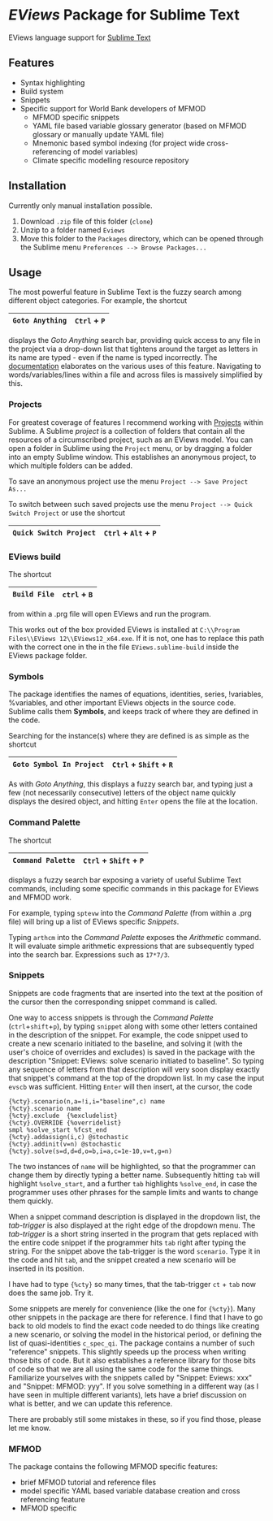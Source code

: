 # *EViews* Package for Sublime Text

EViews language support for [Sublime Text](http://www.sublimetext.com/)

## Features

- Syntax highlighting
- Build system
- Snippets
- Specific support for World Bank developers of MFMOD
	+ MFMOD specific snippets
	+ YAML file based variable glossary generator (based on MFMOD glossary or manually update YAML file)
	+ Mnemonic based symbol indexing (for project wide cross-referencing of model variables)
	+ Climate specific modelling resource repository

## Installation
Currently only manual installation possible.

1. Download `.zip` file of this folder (`clone`)
2. Unzip to a folder named `Eviews`
3. Move this folder to the `Packages` directory, which can be opened through the Sublime menu `Preferences --> Browse Packages...`


## Usage

The most powerful feature in Sublime Text is the fuzzy search among different object categories. For example, the shortcut

| `Goto Anything` | `Ctrl` + `P` |
| --- | --- |

displays the *Goto Anything* search bar, providing quick access to any file in the project via a drop-down list that tightens around the target as letters in its name are typed - even if the name is typed incorrectly. The [documentation](https://sublime-text-unofficial-documentation.readthedocs.io/en/latest/file_management/file_navigation.html#goto-anything) elaborates on the various uses of this feature. Navigating to words/variables/lines within a file and across files is massively simplified by this.


### Projects
For greatest coverage of features I recommend working with [Projects](https://sublime-text-unofficial-documentation.readthedocs.io/en/latest/file_management/projects.html) within Sublime. A Sublime *project* is a collection of folders that contain all the resources of a circumscribed project, such as an EViews model. You can open a folder in Sublime using the `Project` menu, or by dragging a folder into an empty Sublime window. This establishes an anonymous project, to which multiple folders can be added.

To save an anonymous project use the menu `Project --> Save Project As...`

To switch between such saved projects use the menu `Project --> Quick Switch Project` or use the shortcut 

| `Quick Switch Project` | `Ctrl` + `Alt` + `P` |
| --- | --- |

### EViews build
The shortcut

| `Build File` | `ctrl` + `B` |
| --- | --- |

from within a .prg file will open EViews and run the program.

This works out of the box provided EViews is installed at `C:\\Program Files\\EViews 12\\EViews12_x64.exe`. If it is not, one has to replace this path with the correct one in the in the file `EViews.sublime-build` inside the EViews package folder.

### Symbols

The package identifies the names of equations, identities, series, !variables, %variables, and other important EViews objects in the source code. Sublime calls them **Symbols**, and keeps track of where they are defined in the code.

Searching for the instance(s) where they are defined is as simple as the shortcut

| `Goto Symbol In Project` | `Ctrl` + `Shift` + `R` |
| --- | --- |

As with *Goto Anything*, this displays a fuzzy search bar, and typing just a few (not necessarily consecutive) letters of the object name quickly displays the desired object, and hitting `Enter` opens the file at the location.

### Command Palette
The shortcut

| `Command Palette` | `Ctrl` + `Shift` + `P` |
| --- | --- |

displays a fuzzy search bar exposing a variety of useful Sublime Text commands, including some specific commands in this package for EViews and MFMOD work.

For example, typing `sptevw` into the *Command Palette* (from within a .prg file) will bring up a list of EViews specific *Snippets*. 

Typing `arthcm` into the *Command Palette* exposes the *Arithmetic* command. It will evaluate simple arithmetic expressions that are subsequently typed into the search bar. Expressions such as `17*7/3`.

### Snippets

Snippets are code fragments that are inserted into the text at the position of the cursor then the corresponding snippet command is called. 

One way to access snippets is through the *Command Palette* (`ctrl`+`shift`+`p`), by typing `snippet` along with some other letters contained in the description of the snippet. For example, the code snippet used to create a new scenario initiated to the baseline, and solving it (with the user's choice of overrides and excludes) is saved in the package with the description "Snippet: EViews: solve scenario initiated to baseline". So typing any sequence of letters from that description will very soon display exactly that snippet's command at the top of the dropdown list. In my case the input `evscb` was sufficient. Hitting `Enter` will then insert, at the cursor, the code

	{%cty}.scenario(n,a=!i,i="baseline",c) name
	{%cty}.scenario name
	{%cty}.exclude  {%excludelist}
	{%cty}.OVERRIDE {%overridelist}
	smpl %solve_start %fcst_end
	{%cty}.addassign(i,c) @stochastic
	{%cty}.addinit(v=n) @stochastic
	{%cty}.solve(s=d,d=d,o=b,i=a,c=1e-10,v=t,g=n)

The two instances of `name` will be highlighted, so that the programmer can change them by directly typing a better name. Subsequently hitting `tab` will highlight `%solve_start`, and a further `tab` highlights `%solve_end`, in case the programmer uses other phrases for the sample limits and wants to change them quickly.

When a snippet command description is displayed in the dropdown list, the *tab-trigger* is also displayed at the right edge of the dropdown menu. The *tab-trigger* is a short string inserted in the program that gets replaced with the entire code snippet if the programmer hits `tab` right after typing the string. For the snippet above the tab-trigger is the word `scenario`. Type it in the code and hit `tab`, and the snippet created a new scenario will be inserted in its position.

I have had to type `{%cty}` so many times, that the tab-trigger `ct` + `tab` now does the same job. Try it.

Some snippets are merely for convenience (like the one for `{%cty}`). Many other snippets in the package are there for reference. I find that I have to go back to old models to find the exact code needed to do things like creating a new scenario, or solving the model in the historical period, or defining the list of quasi-identities `c_spec_qi`. The package contains a number of such "reference" snippets. This slightly speeds up the process when writing those bits of code. But it also establishes a reference library for those bits of code so that we are all using the same code for the same things. Familiarize yourselves with the snippets called by "Snippet: Eviews: xxx" and "Snippet: MFMOD: yyy". If you solve something in a different way (as I have seen in multiple different variants), lets have a brief discussion on what is better, and we can update this reference. 

There are probably still some mistakes in these, so if you find those, please let me know.

### MFMOD

The package contains the following MFMOD specific features:

- brief MFMOD tutorial and reference files
- model specific YAML based variable database creation and cross referencing feature
- MFMOD specific


